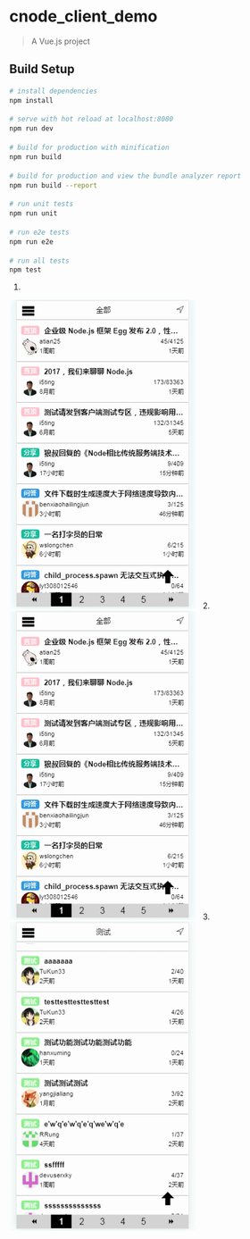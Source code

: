 # cnode_client_demo

> A Vue.js project

## Build Setup

``` bash
# install dependencies
npm install

# serve with hot reload at localhost:8080
npm run dev

# build for production with minification
npm run build

# build for production and view the bundle analyzer report
npm run build --report

# run unit tests
npm run unit

# run e2e tests
npm run e2e

# run all tests
npm test
```
1. 
![image](https://github.com/code-newguy/cnode_cnode_client/blob/master/screenshot/GIF1.gif)  
2. 
![image](https://github.com/code-newguy/cnode_cnode_client/blob/master/screenshot/GIF2.gif)  
3. 
![image](https://github.com/code-newguy/cnode_cnode_client/blob/master/screenshot/GIF3.gif)  


